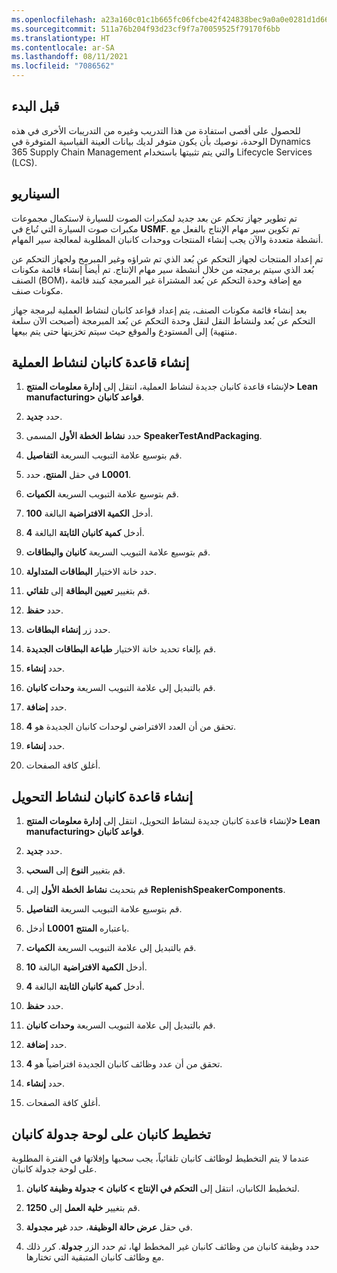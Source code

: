 ```yaml
---
ms.openlocfilehash: a23a160c01c1b665fc06fcbe42f424838bec9a0a0e0281d1d6609ae7475e4898
ms.sourcegitcommit: 511a76b204f93d23cf9f7a70059525f79170f6bb
ms.translationtype: HT
ms.contentlocale: ar-SA
ms.lasthandoff: 08/11/2021
ms.locfileid: "7086562"
---
```

## <a name="before-you-begin"></a>قبل البدء
للحصول على أقصى استفادة من هذا التدريب وغيره من التدريبات الأخرى في هذه الوحدة، نوصيك بأن يكون متوفر لديك بيانات العينة القياسية المتوفرة في Dynamics 365 Supply Chain Management والتي يتم تثبيتها باستخدام Lifecycle Services ‏(LCS).

## <a name="scenario"></a>السيناريو

تم تطوير جهاز تحكم عن بعد جديد لمكبرات الصوت للسيارة لاستكمال مجموعات مكبرات صوت السيارة التي تُباع في **USMF**. تم تكوين سير مهام الإنتاج بالفعل مع أنشطة متعددة والآن يجب إنشاء المنتجات ووحدات كانبان المطلوبة لمعالجة سير المهام.

تم إعداد المنتجات لجهاز التحكم عن بُعد الذي تم شراؤه وغير المبرمج ولجهاز التحكم عن بُعد الذي سيتم برمجته من خلال أنشطة سير مهام الإنتاج. تم أيضاً إنشاء قائمة مكونات الصنف (BOM)، مع إضافة وحدة التحكم عن بُعد المشتراة غير المبرمجة كبند قائمة مكونات صنف.

بعد إنشاء قائمة مكونات الصنف، يتم إعداد قواعد كانبان لنشاط العملية لبرمجة جهاز التحكم عن بُعد ولنشاط النقل لنقل وحدة التحكم عن بُعد المبرمجة (أصبحت الآن سلعة منتهية) إلى المستودع والموقع حيث سيتم تخزينها حتى يتم بيعها.

## <a name="create-the-kanban-rule-for-the-process-activity"></a>إنشاء قاعدة كانبان لنشاط العملية

1.  لإنشاء قاعدة كانبان جديدة لنشاط العملية، انتقل إلى **إدارة معلومات المنتج> Lean manufacturing> قواعد كانبان**.

2.  حدد **جديد‏‎**.

3.  حدد **نشاط الخطة الأول** المسمى **SpeakerTestAndPackaging**.

4.  قم بتوسيع علامة التبويب السريعة **التفاصيل**.

5.  في حقل **المنتج**، حدد **L0001**.

6.  قم بتوسيع علامة التبويب السريعة **الكميات**.

7.  أدخل **الكمية الافتراضية** البالغة **100**.

8.  أدخل **كمية كانبان الثابتة** البالغة **4**.

9.  قم بتوسيع علامة التبويب السريعة **كانبان والبطاقات**.

10. حدد خانة الاختيار **البطاقات المتداولة**.

11. قم بتغيير **تعيين البطاقة** إلى **تلقائي**.

12. حدد **حفظ**.

13. حدد زر **إنشاء البطاقات**.

14. قم بإلغاء تحديد خانة الاختيار **طباعة البطاقات الجديدة**.

15. حدد **إنشاء**.

16. قم بالتبديل إلى علامة التبويب السريعة **وحدات كانبان**.

17. حدد **إضافة**.

18. تحقق من أن العدد الافتراضي لوحدات كانبان الجديدة هو **4**.

19. حدد **إنشاء**.

20. أغلق كافة الصفحات.

## <a name="create-the-kanban-rule-for-the-transfer-activity"></a>إنشاء قاعدة كانبان لنشاط التحويل


1.  لإنشاء قاعدة كانبان جديدة لنشاط التحويل، انتقل إلى **إدارة معلومات المنتج> Lean manufacturing> قواعد كانبان**.

2.  حدد **جديد‏‎**.

3.  قم بتغيير **النوع** إلى **السحب**.

4.  قم بتحديث **نشاط الخطة الأول** إلى **ReplenishSpeakerComponents**.

5.  قم بتوسيع علامة التبويب السريعة **التفاصيل**.

6.  أدخل **L0001** باعتباره **المنتج**.

7.  قم بالتبديل إلى علامة التبويب السريعة **الكميات**.

8.  أدخل **الكمية الافتراضية** البالغة **10**.

9.  أدخل **كمية كانبان الثابتة** البالغة **4**.

10. حدد **حفظ**.

11. قم بالتبديل إلى علامة التبويب السريعة **وحدات كانبان**.

12. حدد **إضافة**.

13. تحقق من أن عدد وظائف كانبان الجديدة افتراضياً هو **4**.

14. حدد **إنشاء**.

15. أغلق كافة الصفحات.

## <a name="plan-a-kanban-on-the-kanban-schedule-board"></a>تخطيط كانبان على لوحة جدولة كانبان

عندما لا يتم التخطيط لوظائف كانبان تلقائياً، يجب سحبها وإفلاتها في الفترة المطلوبة على لوحة جدولة كانبان.

1.  لتخطيط الكانبان، انتقل إلى **التحكم في الإنتاج > كانبان > جدولة وظيفة كانبان**.

2.  قم بتغيير **خلية العمل** إلى **1250**.

3.  في حقل **عرض حالة الوظيفة**، حدد **غير مجدولة**.

4.  حدد وظيفة كانبان من وظائف كانبان غير المخطط لها، ثم حدد الزر **جدولة**. كرر ذلك مع وظائف كانبان المتبقية التي تختارها. 
